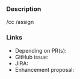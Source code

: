 ### Description
<!-- MANDATORY: Summarize the intent of the change in the title. Provide a text description about the issue the PR is addressing that ensures the reader understands the context, the rationale behind and catches a 1000-feet perspective of the implementation.  Enrich the description with screenshots, code blocks. Use formatting to ensure a good readability for all public audience! -->

/cc <!-- MANDATORY: Assign at least one reviewer from top-level OWNERS file -->
/assign <!-- MANDATORY: Assign at least one approver from top-level OWNERS file -->

<!-- OPTIONAL: Declare release name for the next release branch to get this PR cherry-picked by the bot. Example: /cherrypick release-x.y  -->

### Links
<!-- Provide links to dependent PRs, related JIRA issues or enhancement proposals related to this PR -->
- Depending on PR(s):
- GitHub issue:
- JIRA:
- Enhancement proposal: